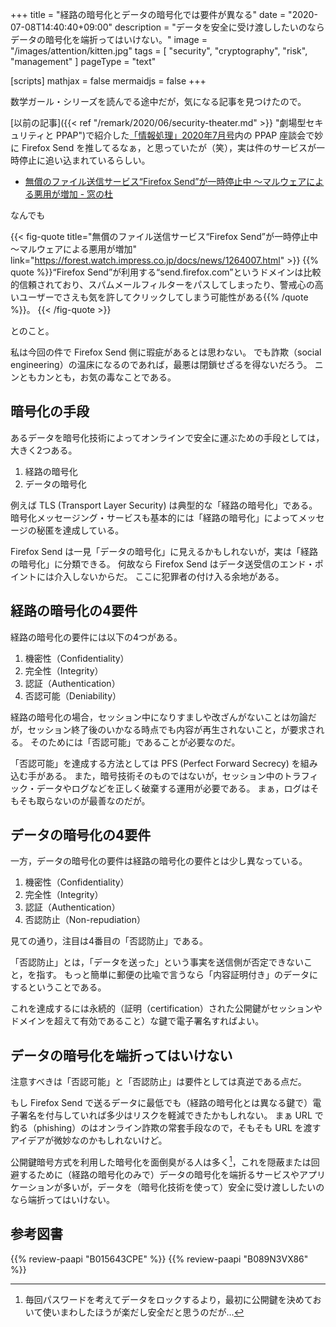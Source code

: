+++
title = "経路の暗号化とデータの暗号化では要件が異なる"
date =  "2020-07-08T14:40:40+09:00"
description = "データを安全に受け渡ししたいのならデータの暗号化を端折ってはいけない。"
image = "/images/attention/kitten.jpg"
tags = [ "security", "cryptography", "risk", "management" ]
pageType = "text"

[scripts]
  mathjax = false
  mermaidjs = false
+++

数学ガール・シリーズを読んでる途中だが，気になる記事を見つけたので。

[以前の記事]({{< ref "/remark/2020/06/security-theater.md" >}} "劇場型セキュリティと PPAP")で紹介した[「情報処理」2020年7月号]内の PPAP 座談会で妙に Firefox Send を推してるなぁ，と思っていたが（笑），実は件のサービスが一時停止に追い込まれているらしい。

- [無償のファイル送信サービス“Firefox Send”が一時停止中 ～マルウェアによる悪用が増加 - 窓の杜](https://forest.watch.impress.co.jp/docs/news/1264007.html)

なんでも

{{< fig-quote title="無償のファイル送信サービス“Firefox Send”が一時停止中 ～マルウェアによる悪用が増加" link="https://forest.watch.impress.co.jp/docs/news/1264007.html" >}}
{{% quote %}}“Firefox Send”が利用する“send.firefox.com”というドメインは比較的信頼されており、スパムメールフィルターをパスしてしまったり、警戒心の高いユーザーでさえも気を許してクリックしてしまう可能性がある{{% /quote %}}。
{{< /fig-quote >}}

とのこと。

私は今回の件で Firefox Send 側に瑕疵があるとは思わない。
でも詐欺（social engineering）の温床になるのであれば，最悪は閉鎖せざるを得ないだろう。
ニンともカンとも，お気の毒なことである。

## 暗号化の手段

あるデータを暗号化技術によってオンラインで安全に運ぶための手段としては，大きく2つある。

1. 経路の暗号化
1. データの暗号化

例えば TLS (Transport Layer Security) は典型的な「経路の暗号化」である。
暗号化メッセージング・サービスも基本的には「経路の暗号化」によってメッセージの秘匿を達成している。

Firefox Send は一見「データの暗号化」に見えるかもしれないが，実は「経路の暗号化」に分類できる。
何故なら Firefox Send はデータ送受信のエンド・ポイントには介入しないからだ。
ここに犯罪者の付け入る余地がある。

## 経路の暗号化の4要件

経路の暗号化の要件には以下の4つがある。

1. 機密性（Confidentiality）
2. 完全性（Integrity）
3. 認証（Authentication）
4. 否認可能（Deniability）

経路の暗号化の場合，セッション中になりすましや改ざんがないことは勿論だが，セッション終了後のいかなる時点でも内容が再生されないこと，が要求される。
そのためには「否認可能」であることが必要なのだ。

「否認可能」を達成する方法としては PFS (Perfect Forward Secrecy) を組み込む手がある。
また，暗号技術そのものではないが，セッション中のトラフィック・データやログなどを正しく破棄する運用が必要である。
まぁ，ログはそもそも取らないのが最善なのだが。

## データの暗号化の4要件

一方，データの暗号化の要件は経路の暗号化の要件とは少し異なっている。

1. 機密性（Confidentiality）
2. 完全性（Integrity）
3. 認証（Authentication）
4. 否認防止（Non-repudiation）

見ての通り，注目は4番目の「否認防止」である。

「否認防止」とは，「データを送った」という事実を送信側が否定できないこと，を指す。
もっと簡単に郵便の比喩で言うなら「内容証明付き」のデータにするということである。

これを達成するには永続的（証明（certification）された公開鍵がセッションやドメインを超えて有効であること）な鍵で電子署名すればよい。

## データの暗号化を端折ってはいけない

注意すべきは「否認可能」と「否認防止」は要件としては真逆である点だ。

もし Firefox Send で送るデータに最低でも（経路の暗号化とは異なる鍵で）電子署名を付与していれば多少はリスクを軽減できたかもしれない。
まぁ URL で釣る（phishing）のはオンライン詐欺の常套手段なので，そもそも URL を渡すアイデアが微妙なのかもしれないけど。

公開鍵暗号方式を利用した暗号化を面倒臭がる人は多く[^pwd1]，これを隠蔽または回避するために（経路の暗号化のみで）データの暗号化を端折るサービスやアプリケーションが多いが，データを（暗号化技術を使って）安全に受け渡ししたいのなら端折ってはいけない。

[^pwd1]: 毎回パスワードを考えてデータをロックするより，最初に公開鍵を決めておいて使いまわしたほうが楽だし安全だと思うのだが...

[「情報処理」2020年7月号]: https://www.amazon.co.jp/dp/B089N3VX86?tag=baldandersinf-22&linkCode=ogi&th=1&psc=1 "情報処理 2020年7月号 | 情報処理学会 | 科学・テクノロジー | Kindleストア | Amazon"

## 参考図書

{{% review-paapi "B015643CPE" %}} <!-- 暗号技術入門 第3版 -->
{{% review-paapi "B089N3VX86" %}} <!-- 情報処理 2020年7月号 -->
